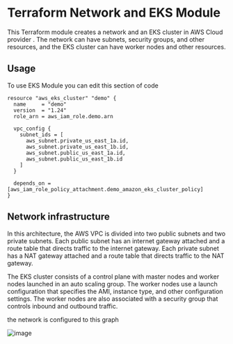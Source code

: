 # Terraform Network and EKS Module

This Terraform module creates a network and an EKS cluster in AWS Cloud provider . The network can have subnets, security groups, and other resources, and the EKS cluster can have worker nodes and other resources.


## Usage
To use EKS Module you can edit this section of code  
```
resource "aws_eks_cluster" "demo" {
  name     = "demo"
  version  = "1.24"
  role_arn = aws_iam_role.demo.arn

  vpc_config {
    subnet_ids = [
      aws_subnet.private_us_east_1a.id,
      aws_subnet.private_us_east_1b.id,
      aws_subnet.public_us_east_1a.id,
      aws_subnet.public_us_east_1b.id
    ]
  }

  depends_on = [aws_iam_role_policy_attachment.demo_amazon_eks_cluster_policy]
}
```
## Network infrastructure 
In this architecture, the AWS VPC is divided into two public subnets and two private subnets. Each public subnet has an internet gateway attached and a route table that directs traffic to the internet gateway. Each private subnet has a NAT gateway attached and a route table that directs traffic to the NAT gateway.

The EKS cluster consists of a control plane with master nodes and worker nodes launched in an auto scaling group. The worker nodes use a launch configuration that specifies the AMI, instance type, and other configuration settings. The worker nodes are also associated with a security group that controls inbound and outbound traffic.

the network is configured to this graph

![image](https://user-images.githubusercontent.com/100867143/230746080-a07f1494-c4bd-41f1-bea4-28842c2098ca.png)


